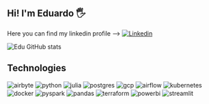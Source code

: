 ## Hi! I'm Eduardo 🖐️

Here you can find my linkedin profile --> [![Linkedin](https://img.shields.io/badge/LinkedIn-0077B5?style=for-the-badge&logo=linkedin&logoColor=white)]([https://sujeitoprogramador.com](https://www.linkedin.com/in/eduardooliveiramenezes/))

![Edu GitHub stats](https://github-readme-stats.vercel.app/api?username=eduardo-menezes&show_icons=true&theme=dracula&count_private=true)

## Technologies

<div style="display: inline_block">
  <img align="center" alt="airbyte" src="https://img.shields.io/badge/airbyte-gray?style=flat-square&logo=airbyte&logoColor=blue" />
  <img align="center" alt="python" src="https://img.shields.io/badge/python-gray?style=flat-square&logo=python&logoColor=blue" />
  <img align="center" alt="julia" src="https://img.shields.io/badge/julia-gray?style=flat-square&logo=julia&logoColor=blue" />
  <img align="center" alt="postgres" src="https://img.shields.io/badge/postgres-gray?style=flat-square&logo=postgresql&logoColor=white" />
  <img align="center" alt="gcp" src="https://img.shields.io/badge/GCP-gray?style=flat-square&logo=googlecloud&logoColor=blue" />
  <img align="center" alt="airflow" src="https://img.shields.io/badge/airflow-gray?style=flat-square&logo=apacheairflow&logoColor=white" />
  <img align="center" alt="kubernetes" src="https://img.shields.io/badge/kubernetes-gray?style=flat-square&logo=kubernetes&logoColor=blue" />
  <img align="center" alt="docker" src="https://img.shields.io/badge/docker-gray?style=flat-square&logo=docker&logoColor=blue" />
  <img align="center" alt="pyspark" src="https://img.shields.io/badge/spark-gray?style=flat-square&logo=apachespark&logoColor=blue" />
  <img align="center" alt="pandas" src="https://img.shields.io/badge/pandas-gray?style=flat-square&logo=pandas&logoColor=blue" />
  <img align="center" alt="terraform" src="https://img.shields.io/badge/terraform-blue?style=flat-square&logo=terraform" />
  <img align="center" alt="powerbi" src="https://img.shields.io/badge/powerbi-white?style=flat-square&logo=powerbi" />
  <img align="center" alt="streamlit" src="https://img.shields.io/badge/streamlit-blue?style=flat-square&logo=streamlit" />
</div><br/>

